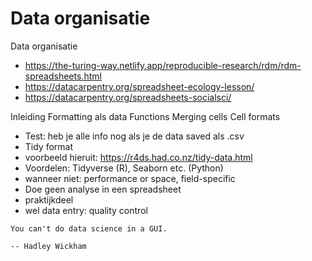 # Data organisatie

Data organisatie

- https://the-turing-way.netlify.app/reproducible-research/rdm/rdm-spreadsheets.html
- https://datacarpentry.org/spreadsheet-ecology-lesson/
- https://datacarpentry.org/spreadsheets-socialsci/


Inleiding
Formatting als data
Functions
Merging cells
Cell formats
- Test: heb je alle info nog als je de data saved als .csv
- Tidy format
- voorbeeld hieruit: https://r4ds.had.co.nz/tidy-data.html 
- Voordelen: Tidyverse (R), Seaborn etc. (Python)
- wanneer niet: performance or space, field-specific
- Doe geen analyse in een spreadsheet
- praktijkdeel
- wel data entry: quality control

```{epigraph}
You can't do data science in a GUI.

-- Hadley Wickham
```
